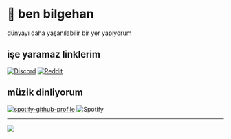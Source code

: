 # 🥳 ben bilgehan
dünyayı daha yaşanılabilir bir yer yapıyorum


## işe yaramaz linklerim
[![Discord](https://img.shields.io/badge/Discord-%237289DA.svg?logo=discord&logoColor=white)](https://discord.gg/https://discordapp.com/users/1084082458124877885) [![Reddit](https://img.shields.io/badge/Reddit-%23FF4500.svg?logo=Reddit&logoColor=white)](https://reddit.com/user/bilge7an) 
## müzik dinliyorum
[![spotify-github-profile](https://spotify-github-profile.vercel.app/api/view?uid=31x32biim7btwnojlwd7w7rpidwq&cover_image=true&theme=natemoo-re&show_offline=false&background_color=000000&interchange=false&bar_color=00ffff&bar_color_cover=false)](https://spotify-github-profile.vercel.app/api/view?uid=31x32biim7btwnojlwd7w7rpidwq&redirect=true)
![Spotify](https://spotify-recently-played-readme.vercel.app/api?user=31x32biim7btwnojlwd7w7rpidwq)

---
[![](https://visitcount.itsvg.in/api?id=bilge7an&icon=0&color=0)](https://visitcount.itsvg.in)

